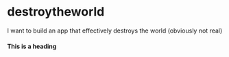 # destroytheworld
I want to build an app that effectively destroys the world (obviously not real)

#### This is a heading
